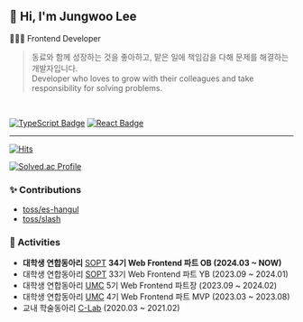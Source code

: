 ## 👋 Hi, I'm Jungwoo Lee
👨🏻‍💻 Frontend Developer  

> 동료와 함께 성장하는 것을 좋아하고, 맡은 일에 책임감을 다해 문제를 해결하는 개발자입니다. <br/>
> Developer who loves to grow with their colleagues and take responsibility for solving problems.

<br/>

[![TypeScript Badge](https://img.shields.io/badge/Typescript-235A97?style=flat-square&logo=Typescript&logoColor=white)](https://www.typescriptlang.org/)
[![React Badge](https://img.shields.io/badge/React-61DAFB?style=flat-square&logo=React&logoColor=white)](https://reactjs.org/)
  

---

[![Hits](https://hits.seeyoufarm.com/api/count/incr/badge.svg?url=https%3A%2F%2Fgithub.com%2Fjungwoo3490&count_bg=%2379C83D&title_bg=%23555555&icon=&icon_color=%23E7E7E7&title=hits&edge_flat=false)](https://hits.seeyoufarm.com)

[![Solved.ac Profile](http://mazassumnida.wtf/api/v2/generate_badge?boj=jungwoo3490)](https://solved.ac/jungwoo3490)



### ✨ Contributions

* [toss/es-hangul](https://github.com/toss/es-hangul/pulls?q=author%3Ajungwoo3490+is%3Aclosed)
* [toss/slash](https://github.com/toss/slash/pulls?q=author%3Ajungwoo3490+is%3Aclosed)

### 🚀 Activities

* **대학생 연합동아리** [SOPT](https://sopt.org/) **34기 Web Frontend 파트 OB (2024.03 ~ NOW)**
* 대학생 연합동아리 [SOPT](https://sopt.org/) 33기 Web Frontend 파트 YB (2023.09 ~ 2024.01)
* 대학생 연합동아리 [UMC](https://www.makeus.in/umc) 5기 Web Frontend 파트장 (2023.09 ~ 2024.02)
* 대학생 연합동아리 [UMC](https://www.makeus.in/umc) 4기 Web Frontend 파트 MVP (2023.03 ~ 2023.08)
* 교내 학술동아리 [C-Lab](https://www.clab.page/) (2020.03 ~ 2021.02)
